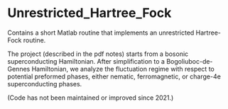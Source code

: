 # Unrestricted_Hartree_Fock
Contains a short Matlab routine that implements an unrestricted Hartree-Fock routine.

The project (described in the pdf notes) starts from a bosonic superconducting Hamiltonian.
After simplification to a Bogoliuboc-de-Gennes Hamiltonian, we analyze the fluctuation regime
with respect to potential preformed phases, 
either nematic, ferromagnetic, or charge-4e superconducting phases.

(Code has not been maintained or improved since 2021.)
